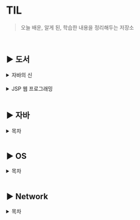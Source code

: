 # TIL
> 오늘 배운, 알게 된, 학습한 내용을 정리해두는 저장소
</br>

## :arrow_forward: 도서
<details>
<summary>자바의 신</summary>

- [클래스와 객체, 인스턴스](godOfJava/class-and-object.md)
- [Generic](godOfJava/generics.md)
- [Set](godOfJava/Set_Collection.md)
- [Map](godOfJava/Map.md)
- [Stream](godOfJava/Stream.md)

</details>

<br>

<details>
<summary>JSP 웹 프로그래밍</summary>

- [웹 프로그래밍 기초](JSP_WebProgramming/CT.02.md)
</details>

<br>

## :arrow_forward: 자바
<details>
<summary>목차</summary>

- [character의 incoding](java/character-incoding.md)
- [상속과 컴포지션](java/inheritance-composition.md)
- [Inner Class와 static Nested Class](java/inner-nested.md)
- [Variance](java/Variance.md)
- [ArrayList와 LinkedList](java/LinkedList_ArrayList.md)
- [HashTable과 Stack의 문제점](java/hashtable_stack.md)
- [Collectors](java/Collectors.md)
- [InterruptedException](java/InterruptedException.md)
- [InputStreamr과 Writer](java/In-OutputStream과Writer-Reader.md)
- [transient와 serialVersionUID](java/transient_serialVersionUID.md)

</details>
<br>


## :arrow_forward: OS
<details>
<summary>목차</summary>

- [Thread와 Process](OS/thread_process.md)
- [동시성 프로그래밍과 병렬성 프로그래밍](OS/Concurrency_Parallelism.md)
- [동시성 이유에 대하여](OS/동시성이슈.md)
- [스레드 생명주기](OS/스레드생명주기.md)

</details>
<br>

## :arrow_forward: Network
<details>
<summary>목차</summary>

- [배압(Back pressure)](network/Backpressure.md)
- [Java NIO](network/Java_NIO.md)
- [리키버킷 알고리즘](network/리키버킷알고리즘.md)
- [허브와 스위치와 라우터](network/허브_스위치_라우터.md)
- [L4와 L7 로드밸런서](network/L4_L7.md)
- [TCP와 UDP](network/TCP와UDP.md)
- [TCP연결](network/TCP연결.md)

</details>

